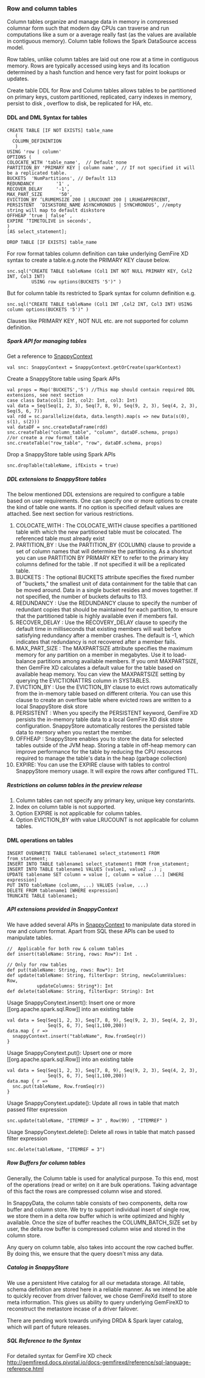 ### Row and column tables
Column tables organize and manage data in memory in compressed columnar form such that modern day CPUs can traverse and run computations like a sum or a average really fast (as the values are available in contiguous memory). Column table follows the Spark DataSource access model.

Row tables, unlike column tables are laid out one row at a time in contiguous memory. Rows are typically accessed using keys and its location determined by a hash function and hence very fast for point lookups or updates.

Create table DDL for Row and Column tables allows tables to be partitioned on primary keys, custom partitioned, replicated, carry indexes in memory, persist to disk , overflow to disk, be replicated for HA, etc.

#### DDL and DML Syntax for tables

    CREATE TABLE [IF NOT EXISTS] table_name
       (
      COLUMN_DEFININTION
       )
    USING 'row | column'
    OPTIONS (
    COLOCATE_WITH 'table_name',  // Default none
    PARTITION_BY 'PRIMARY KEY | column name', // If not specified it will be a replicated table.
    BUCKETS  'NumPartitions', // Default 113
    REDUNDANCY        '1' ,
    RECOVER_DELAY     '-1',
    MAX_PART_SIZE      '50',
    EVICTION_BY ‘LRUMEMSIZE 200 | LRUCOUNT 200 | LRUHEAPPERCENT,
    PERSISTENT  ‘DISKSTORE_NAME ASYNCHRONOUS | SYNCHRONOUS’, //empty string will map to default diskstore
    OFFHEAP ‘true | false’ ,
    EXPIRE ‘TIMETOLIVE in seconds',
    )
    [AS select_statement];

    DROP TABLE [IF EXISTS] table_name

For row format tables column definition can take underlying GemFire XD syntax to create a table.e.g.note the PRIMARY KEY clause below.

    snc.sql("CREATE TABLE tableName (Col1 INT NOT NULL PRIMARY KEY, Col2 INT, Col3 INT)
             USING row options(BUCKETS '5')" )

But for column table its restricted to Spark syntax for column definition e.g.

    snc.sql("CREATE TABLE tableName (Col1 INT ,Col2 INT, Col3 INT) USING column options(BUCKETS '5')" )
Clauses like PRIMARY KEY , NOT NUL etc. are not supported for column definition. 
##### Spark API for managing tables

Get a reference to [SnappyContext](http://snappydatainc.github.io/snappydata/apidocs/#org.apache.spark.sql.SnappyContext)

    val snc: SnappyContext = SnappyContext.getOrCreate(sparkContext)

Create a SnappyStore table using Spark APIs

    val props = Map('BUCKETS','5') //This map should contain required DDL extensions, see next section
    case class Data(col1: Int, col2: Int, col3: Int)
    val data = Seq(Seq(1, 2, 3), Seq(7, 8, 9), Seq(9, 2, 3), Seq(4, 2, 3), Seq(5, 6, 7))
    val rdd = sc.parallelize(data, data.length).map(s => new Data(s(0), s(1), s(2)))
    val dataDF = snc.createDataFrame(rdd)
    snc.createTable("column_table", "column", dataDF.schema, props)
    //or create a row format table
    snc.createTable("row_table", "row", dataDF.schema, props)

Drop a SnappyStore table using Spark APIs

    snc.dropTable(tableName, ifExists = true)

##### DDL extensions to SnappyStore tables
The below mentioned DDL extensions are required to configure a table based on user requirements. One can specify one or more options to create the kind of table one wants. If no option is specified default values are attached. See next section for various restrictions. 

   1. COLOCATE_WITH  : The COLOCATE_WITH clause specifies a partitioned table with which the new partitioned table must be colocated. The referenced table must already exist
   2. PARTITION_BY  : Use the PARTITION_BY {COLUMN} clause to provide a set of column names that will determine the partitioning. As a shortcut you can use PARTITION BY PRIMARY KEY to refer to the primary key columns defined for the table . If not specified it will be a replicated table.
   3. BUCKETS  : The optional BUCKETS attribute specifies the fixed number of "buckets," the smallest unit of data containment for the table that can be moved around. Data in a single bucket resides and moves together. If not specified, the number of buckets defaults to 113.
   4. REDUNDANCY : Use the REDUNDANCY clause to specify the number of redundant copies that should be maintained for each partition, to ensure that the partitioned table is highly available even if members fail.
   5. RECOVER_DELAY : Use the RECOVERY_DELAY clause to specify the default time in milliseconds that existing members will wait before satisfying redundancy after a member crashes. The default is -1, which indicates that redundancy is not recovered after a member fails.
   6. MAX_PART_SIZE : The MAXPARTSIZE attribute specifies the maximum memory for any partition on a member in megabytes. Use it to load-balance partitions among available members. If you omit MAXPARTSIZE, then GemFire XD calculates a default value for the table based on available heap memory. You can view the MAXPARTSIZE setting by querying the EVICTIONATTRS column in SYSTABLES.
   7. EVICTION_BY : Use the EVICTION_BY clause to evict rows automatically from the in-memory table based on different criteria. You can use this clause to create an overflow table where evicted rows are written to a local SnappyStore disk store
   8. PERSISTENT :  When you specify the PERSISTENT keyword, GemFire XD persists the in-memory table data to a local GemFire XD disk store configuration. SnappyStore automatically restores the persisted table data to memory when you restart the member.
   9. OFFHEAP : SnappyStore enables you to store the data for selected tables outside of the JVM heap. Storing a table in off-heap memory can improve performance for the table by reducing the CPU resources required to manage the table's data in the heap (garbage collection)
   10.  EXPIRE: You can use the EXPIRE clause with tables to control SnappyStore memory usage. It will expire the rows after configured TTL.

##### Restrictions on column tables in the preview release
1. Column tables can not specify any primary key, unique key constarints.
2. Index on column table is not supported.
2. Option EXPIRE is not applicable for column tables.
3. Option EVICTION_BY with value LRUCOUNT is not applicable for column tables. 


#### DML operations on tables
   
    INSERT OVERWRITE TABLE tablename1 select_statement1 FROM from_statement;
    INSERT INTO TABLE tablename1 select_statement1 FROM from_statement;
    INSERT INTO TABLE tablename1 VALUES (value1, value2 ..) ;
    UPDATE tablename SET column = value [, column = value ...] [WHERE expression]
    PUT INTO tableName (column, ...) VALUES (value, ...)
    DELETE FROM tablename1 [WHERE expression]
    TRUNCATE TABLE tablename1;

##### API extensions provided in SnappyContext
We have added several APIs in [SnappyContext](http://snappydatainc.github.io/snappydata/apidocs/#org.apache.spark.sql.SnappyContext) to manipulate data stored in row and column format. Apart from SQL these APIs can be used to manipulate tables.

    //  Applicable for both row & column tables
    def insert(tableName: String, rows: Row*): Int .

    // Only for row tables
    def put(tableName: String, rows: Row*): Int
    def update(tableName: String, filterExpr: String, newColumnValues: Row, 
               updateColumns: String*): Int
    def delete(tableName: String, filterExpr: String): Int

Usage SnappyConytext.insert(): Insert one or more [[org.apache.spark.sql.Row]] into an existing table

    val data = Seq(Seq(1, 2, 3), Seq(7, 8, 9), Seq(9, 2, 3), Seq(4, 2, 3),
                   Seq(5, 6, 7), Seq(1,100,200))
    data.map { r =>
      snappyContext.insert("tableName", Row.fromSeq(r))
    }

Usage SnappyConytext.put(): Upsert one or more [[org.apache.spark.sql.Row]] into an existing table

    val data = Seq(Seq(1, 2, 3), Seq(7, 8, 9), Seq(9, 2, 3), Seq(4, 2, 3),
                   Seq(5, 6, 7), Seq(1,100,200))
    data.map { r =>
      snc.put(tableName, Row.fromSeq(r))
    }

Usage SnappyConytext.update(): Update all rows in table that match passed filter expression

    snc.update(tableName, "ITEMREF = 3" , Row(99) , "ITEMREF" )

Usage SnappyConytext.delete(): Delete all rows in table that match passed filter expression

    snc.delete(tableName, "ITEMREF = 3")


##### Row Buffers for column tables

Generally, the Column table is used for analytical purpose. To this end, most of the
operations (read or write) on it are bulk operations. Taking advantage of this fact
the rows are compressed column wise and stored.

In SnappyData, the column table consists of two components, delta row buffer and
column store. We try to support individual insert of single row, we store them in
a delta row buffer which is write optimized and highly available.
Once the size of buffer reaches the COLUMN_BATCH_SIZE set by user, the delta row
buffer is compressed column wise and stored in the column store.

Any query on column table, also takes into account the row cached buffer. By doing
this, we ensure that the query doesn't miss any data.

##### Catalog in SnappyStore
We use a persistent Hive catalog for all our metadata storage. All table, schema definition are stored here in a reliable manner. As we intend be able to quickly recover from driver failover, we chose GemFireXd itself to store meta information. This gives us ability to query underlying GemFireXD to reconstruct the metastore incase of a driver failover. 

There are pending work towards unifying DRDA & Spark layer catalog, which will part of future releases. 
##### SQL Reference to the Syntax
For detailed syntax for GemFire XD check
http://gemfirexd.docs.pivotal.io/docs-gemfirexd/reference/sql-language-reference.html



